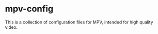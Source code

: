# mpv-config

This is a collection of configuration files for MPV, intended for high quality video.
